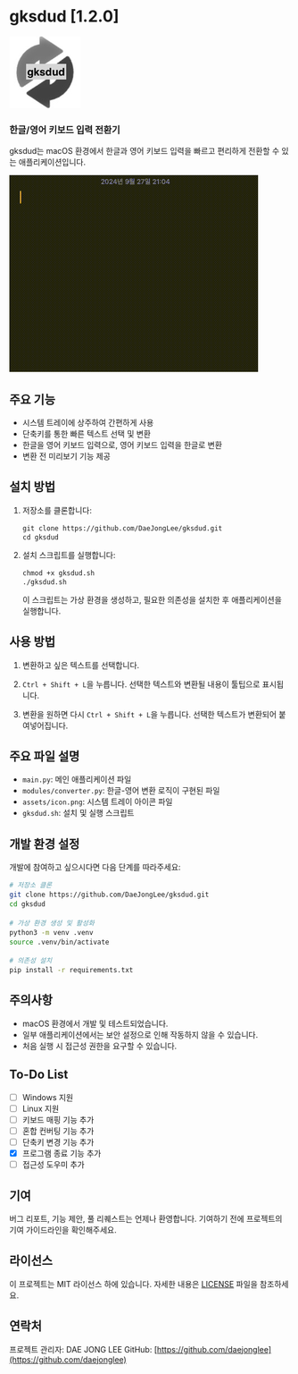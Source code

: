 # gksdud [1.2.0]

![gksdud logo](assets/icon.png)

### 한글/영어 키보드 입력 전환기

gksdud는 macOS 환경에서 한글과 영어 키보드 입력을 빠르고 편리하게 전환할 수 있는 애플리케이션입니다.

![Demo](assets/test.gif)

## 주요 기능

- 시스템 트레이에 상주하여 간편하게 사용
- 단축키를 통한 빠른 텍스트 선택 및 변환
- 한글을 영어 키보드 입력으로, 영어 키보드 입력을 한글로 변환
- 변환 전 미리보기 기능 제공

## 설치 방법

1. 저장소를 클론합니다:
   ```
   git clone https://github.com/DaeJongLee/gksdud.git
   cd gksdud
   ```

2. 설치 스크립트를 실행합니다:
   ```
   chmod +x gksdud.sh
   ./gksdud.sh
   ```

   이 스크립트는 가상 환경을 생성하고, 필요한 의존성을 설치한 후 애플리케이션을 실행합니다.

## 사용 방법

1. 변환하고 싶은 텍스트를 선택합니다.

2. `Ctrl + Shift + L`을 누릅니다. 선택한 텍스트와 변환될 내용이 툴팁으로 표시됩니다.

3. 변환을 원하면 다시 `Ctrl + Shift + L`을 누릅니다. 선택한 텍스트가 변환되어 붙여넣어집니다.

## 주요 파일 설명

- `main.py`: 메인 애플리케이션 파일
- `modules/converter.py`: 한글-영어 변환 로직이 구현된 파일
- `assets/icon.png`: 시스템 트레이 아이콘 파일
- `gksdud.sh`: 설치 및 실행 스크립트

## 개발 환경 설정

개발에 참여하고 싶으시다면 다음 단계를 따라주세요:

```bash
# 저장소 클론
git clone https://github.com/DaeJongLee/gksdud.git
cd gksdud

# 가상 환경 생성 및 활성화
python3 -m venv .venv
source .venv/bin/activate

# 의존성 설치
pip install -r requirements.txt
```

## 주의사항

- macOS 환경에서 개발 및 테스트되었습니다.
- 일부 애플리케이션에서는 보안 설정으로 인해 작동하지 않을 수 있습니다.
- 처음 실행 시 접근성 권한을 요구할 수 있습니다.

## To-Do List

- [ ] Windows 지원
- [ ] Linux 지원 
- [ ] 키보드 매핑 기능 추가
- [ ] 혼합 컨버팅 기능 추가
- [ ] 단축키 변경 기능 추가 
- [x] 프로그램 종료 기능 추가
- [ ] 접근성 도우미 추가 

## 기여

버그 리포트, 기능 제안, 풀 리퀘스트는 언제나 환영합니다. 기여하기 전에 프로젝트의 기여 가이드라인을 확인해주세요.

## 라이선스

이 프로젝트는 MIT 라이선스 하에 있습니다. 자세한 내용은 [LICENSE](LICENSE) 파일을 참조하세요.

## 연락처

프로젝트 관리자: DAE JONG LEE
GitHub: [https://github.com/daejonglee](https://github.com/daejonglee)